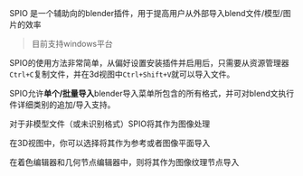 SPIO 是一个辅助向的blender插件，用于提高用户从外部导入blend文件/模型/图片的效率

> 目前支持windows平台

SPIO的使用方法非常简单，从偏好设置安装插件并启用后，只需要从资源管理器`Ctrl+C`复制文件，并在3d视图中`Ctrl+Shift+V`就可以导入文件。

SPIO允许**单个/批量导入**blender导入菜单所包含的所有格式，并可对blend文执行件详细类别的追加/导入支持。

对于非模型文件（或未识别格式）SPIO将其作为图像处理

在3D视图中，你可以选择将其作为参考或者图像平面导入

在着色编辑器和几何节点编辑器中，则将其作为图像纹理节点导入

